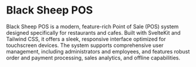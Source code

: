 # Black Sheep POS
 Black Sheep POS is a modern, feature-rich Point of Sale (POS) system designed specifically for restaurants and cafes. Built with SvelteKit and Tailwind CSS, it offers a sleek, responsive interface optimized for touchscreen devices. The system supports comprehensive user management, including administrators and employees, and features robust order and payment processing, sales analytics, and offline capabilities.
